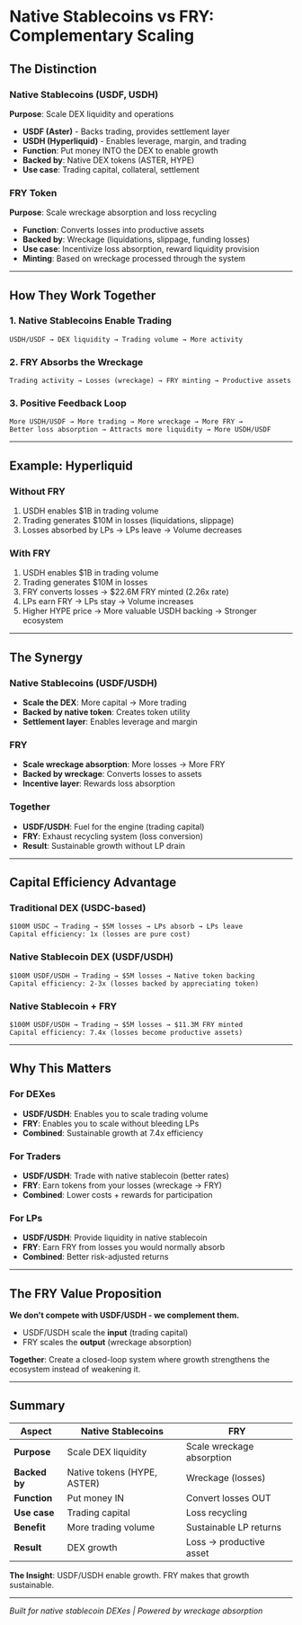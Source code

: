 # Native Stablecoins vs FRY: Complementary Scaling

## The Distinction

### Native Stablecoins (USDF, USDH)
**Purpose**: Scale DEX liquidity and operations

- **USDF (Aster)** - Backs trading, provides settlement layer
- **USDH (Hyperliquid)** - Enables leverage, margin, and trading
- **Function**: Put money INTO the DEX to enable growth
- **Backed by**: Native DEX tokens (ASTER, HYPE)
- **Use case**: Trading capital, collateral, settlement

### FRY Token
**Purpose**: Scale wreckage absorption and loss recycling

- **Function**: Converts losses into productive assets
- **Backed by**: Wreckage (liquidations, slippage, funding losses)
- **Use case**: Incentivize loss absorption, reward liquidity provision
- **Minting**: Based on wreckage processed through the system

---

## How They Work Together

### 1. Native Stablecoins Enable Trading
```
USDH/USDF → DEX liquidity → Trading volume → More activity
```

### 2. FRY Absorbs the Wreckage
```
Trading activity → Losses (wreckage) → FRY minting → Productive assets
```

### 3. Positive Feedback Loop
```
More USDH/USDF → More trading → More wreckage → More FRY → 
Better loss absorption → Attracts more liquidity → More USDH/USDF
```

---

## Example: Hyperliquid

### Without FRY
1. USDH enables $1B in trading volume
2. Trading generates $10M in losses (liquidations, slippage)
3. Losses absorbed by LPs → LPs leave → Volume decreases

### With FRY
1. USDH enables $1B in trading volume
2. Trading generates $10M in losses
3. FRY converts losses → $22.6M FRY minted (2.26x rate)
4. LPs earn FRY → LPs stay → Volume increases
5. Higher HYPE price → More valuable USDH backing → Stronger ecosystem

---

## The Synergy

### Native Stablecoins (USDF/USDH)
- **Scale the DEX**: More capital → More trading
- **Backed by native token**: Creates token utility
- **Settlement layer**: Enables leverage and margin

### FRY
- **Scale wreckage absorption**: More losses → More FRY
- **Backed by wreckage**: Converts losses to assets
- **Incentive layer**: Rewards loss absorption

### Together
- **USDF/USDH**: Fuel for the engine (trading capital)
- **FRY**: Exhaust recycling system (loss conversion)
- **Result**: Sustainable growth without LP drain

---

## Capital Efficiency Advantage

### Traditional DEX (USDC-based)
```
$100M USDC → Trading → $5M losses → LPs absorb → LPs leave
Capital efficiency: 1x (losses are pure cost)
```

### Native Stablecoin DEX (USDF/USDH)
```
$100M USDF/USDH → Trading → $5M losses → Native token backing
Capital efficiency: 2-3x (losses backed by appreciating token)
```

### Native Stablecoin + FRY
```
$100M USDF/USDH → Trading → $5M losses → $11.3M FRY minted
Capital efficiency: 7.4x (losses become productive assets)
```

---

## Why This Matters

### For DEXes
- **USDF/USDH**: Enables you to scale trading volume
- **FRY**: Enables you to scale without bleeding LPs
- **Combined**: Sustainable growth at 7.4x efficiency

### For Traders
- **USDF/USDH**: Trade with native stablecoin (better rates)
- **FRY**: Earn tokens from your losses (wreckage → FRY)
- **Combined**: Lower costs + rewards for participation

### For LPs
- **USDF/USDH**: Provide liquidity in native stablecoin
- **FRY**: Earn FRY from losses you would normally absorb
- **Combined**: Better risk-adjusted returns

---

## The FRY Value Proposition

**We don't compete with USDF/USDH - we complement them.**

- USDF/USDH scale the **input** (trading capital)
- FRY scales the **output** (wreckage absorption)

**Together**: Create a closed-loop system where growth strengthens the ecosystem instead of weakening it.

---

## Summary

| Aspect | Native Stablecoins | FRY |
|--------|-------------------|-----|
| **Purpose** | Scale DEX liquidity | Scale wreckage absorption |
| **Backed by** | Native tokens (HYPE, ASTER) | Wreckage (losses) |
| **Function** | Put money IN | Convert losses OUT |
| **Use case** | Trading capital | Loss recycling |
| **Benefit** | More trading volume | Sustainable LP returns |
| **Result** | DEX growth | Loss → productive asset |

**The Insight**: USDF/USDH enable growth. FRY makes that growth sustainable.

---

*Built for native stablecoin DEXes | Powered by wreckage absorption*
